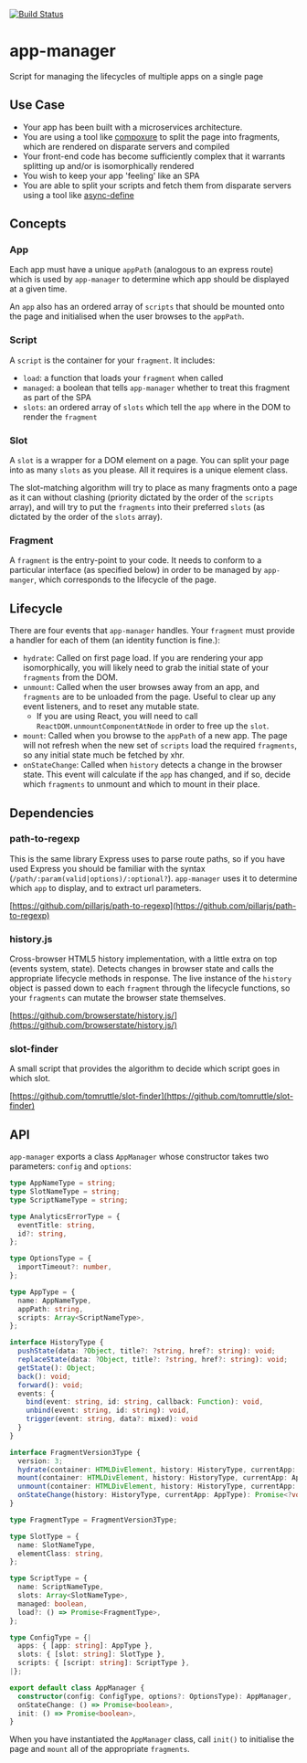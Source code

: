 [![Build Status](https://travis-ci.org/tomruttle/app-manager.svg?branch=master)](https://travis-ci.org/tomruttle/app-manager)

# app-manager

Script for managing the lifecycles of multiple apps on a single page

## Use Case

  * Your app has been built with a microservices architecture.
  * You are using a tool like [compoxure](https://github.com/tes/compoxure) to split the page into fragments, which are rendered on disparate servers and compiled
  * Your front-end code has become sufficiently complex that it warrants splitting up and/or is isomorphically rendered
  * You wish to keep your app 'feeling' like an SPA
  * You are able to split your scripts and fetch them from disparate servers using a tool like [async-define](https://github.com/tes/async-define)

## Concepts

### App

Each app must have a unique `appPath` (analogous to an express route) which is used by `app-manager` to determine which app should be displayed at a given time.

An `app` also has an ordered array of `scripts` that should be mounted onto the page and initialised when the user browses to the `appPath`.

### Script

A `script` is the container for your `fragment`. It includes:

  * `load`: a function that loads your `fragment` when called
  * `managed`: a boolean that tells `app-manager` whether to treat this fragment as part of the SPA
  * `slots`: an ordered array of `slots` which tell the `app` where in the DOM to render the `fragment`

### Slot

A `slot` is a wrapper for a DOM element on a page. You can split your page into as many `slots` as you please. All it requires is a unique element class.

The slot-matching algorithm will try to place as many fragments onto a page as it can without clashing (priority dictated by the order of the `scripts` array), and will try to put the `fragments` into their preferred `slots` (as dictated by the order of the `slots` array).

### Fragment

A `fragment` is the entry-point to your code. It needs to conform to a particular interface (as specified below) in order to be managed by `app-manger`, which corresponds to the lifecycle of the page.

## Lifecycle

There are four events that `app-manager` handles. Your `fragment` must provide a handler for each of them (an identity function is fine.):

  * `hydrate`: Called on first page load. If you are rendering your app isomorphically, you will likely need to grab the initial state of your `fragments` from the DOM.
  * `unmount`: Called when the user browses away from an app, and `fragments` are to be unloaded from the page. Useful to clear up any event listeners, and to reset any mutable state.
    * If you are using React, you will need to call `ReactDOM.unmountComponentAtNode` in order to free up the `slot`.
  * `mount`: Called when you browse to the `appPath` of a new app. The page will not refresh when the new set of `scripts` load the required `fragments`, so any initial state much be fetched by xhr.
  * `onStateChange`: Called when `history` detects a change in the browser state. This event will calculate if the `app` has changed, and if so, decide which `fragments` to unmount and which to mount in their place.

## Dependencies

### path-to-regexp

This is the same library Express uses to parse route paths, so if you have used Express you should be familiar with the syntax (`/path/:param(valid|options)/:optional?`). `app-manager` uses it to determine which `app` to display, and to extract url parameters.

[https://github.com/pillarjs/path-to-regexp](https://github.com/pillarjs/path-to-regexp)

### history.js

Cross-browser HTML5 history implementation, with a little extra on top (events system, state). Detects changes in browser state and calls the appropriate lifecycle methods in response. The live instance of the `history` object is passed down to each `fragment` through the lifecycle functions, so your `fragments` can mutate the browser state themselves.

[https://github.com/browserstate/history.js/](https://github.com/browserstate/history.js/)

### slot-finder

A small script that provides the algorithm to decide which script goes in which slot.

[https://github.com/tomruttle/slot-finder](https://github.com/tomruttle/slot-finder)

## API

`app-manager` exports a class `AppManager` whose constructor takes two parameters: `config` and `options`:

```typescript
type AppNameType = string;
type SlotNameType = string;
type ScriptNameType = string;

type AnalyticsErrorType = {
  eventTitle: string,
  id?: string,
};

type OptionsType = {
  importTimeout?: number,
};

type AppType = {
  name: AppNameType,
  appPath: string,
  scripts: Array<ScriptNameType>,
};

interface HistoryType {
  pushState(data: ?Object, title?: ?string, href?: string): void;
  replaceState(data: ?Object, title?: ?string, href?: string): void;
  getState(): Object;
  back(): void;
  forward(): void;
  events: {
    bind(event: string, id: string, callback: Function): void,
    unbind(event: string, id: string): void,
    trigger(event: string, data?: mixed): void
  }
}

interface FragmentVersion3Type {
  version: 3;
  hydrate(container: HTMLDivElement, history: HistoryType, currentApp: AppType): Promise<?void>;
  mount(container: HTMLDivElement, history: HistoryType, currentApp: AppType): Promise<?void>;
  unmount(container: HTMLDivElement, history: HistoryType, currentApp: AppType): boolean;
  onStateChange(history: HistoryType, currentApp: AppType): Promise<?void>;
}

type FragmentType = FragmentVersion3Type;

type SlotType = {
  name: SlotNameType,
  elementClass: string,
};

type ScriptType = {
  name: ScriptNameType,
  slots: Array<SlotNameType>,
  managed: boolean,
  load?: () => Promise<FragmentType>,
};

type ConfigType = {|
  apps: { [app: string]: AppType },
  slots: { [slot: string]: SlotType },
  scripts: { [script: string]: ScriptType },
|};

export default class AppManager {
  constructor(config: ConfigType, options?: OptionsType): AppManager,
  onStateChange: () => Promise<boolean>,
  init: () => Promise<boolean>,
}
```

When you have instantiated the `AppManager` class, call `init()` to initialise the page and `mount` all of the appropriate `fragments`.
